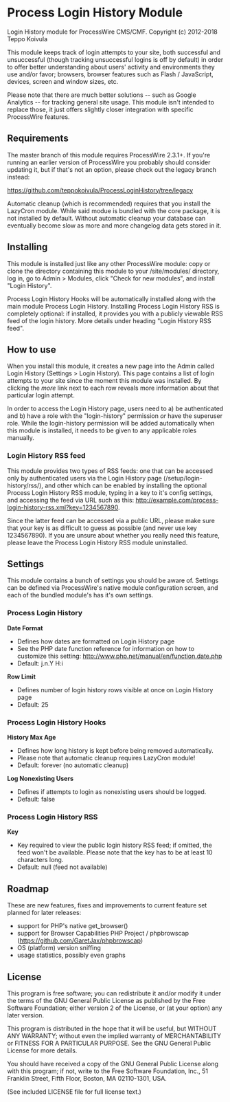 Process Login History Module
============================

Login History module for ProcessWire CMS/CMF.
Copyright (c) 2012-2018 Teppo Koivula

This module keeps track of login attempts to your site, both successful and
unsuccessful (though tracking unsuccessful logins is off by default) in order
to offer better understanding about users' activity and environments they use
and/or favor; browsers, browser features such as Flash / JavaScript, devices,
screen and window sizes, etc.

Please note that there are much better solutions -- such as Google Analytics --
for tracking general site usage. This module isn't intended to replace those,
it just offers slightly closer integration with specific ProcessWire features.

## Requirements

The master branch of this module requires ProcessWire 2.3.1+. If you're running
an earlier version of ProcessWire you probably should consider updating it, but
if that's not an option, please check out the legacy branch instead:

https://github.com/teppokoivula/ProcessLoginHistory/tree/legacy

Automatic cleanup (which is recommended) requires that you install the LazyCron
module. While said modue is bundled with the core package, it is not installed
by default. Without automatic cleanup your database can eventually become slow
as more and more changelog data gets stored in it.

## Installing

This module is installed just like any other ProcessWire module: copy or clone
the directory containing this module to your /site/modules/ directory, log in,
go to Admin > Modules, click "Check for new modules", and install "Login
History".

Process Login History Hooks will be automatically installed along with the main
module Process Login History. Installing Process Login History RSS is completely
optional: if installed, it provides you with a publicly viewable RSS feed of the
login history. More details under heading "Login History RSS feed".

## How to use

When you install this module, it creates a new page into the Admin called
Login History (Settings > Login History). This page contains a list of login
attempts to your site since the moment this module was installed. By clicking
the *more* link next to each row reveals more information about that particular
login attempt.

In order to access the Login History page, users need to a) be authenticated and
b) have a role with the "login-history" permission *or* have the superuser role.
While the login-history permission will be added automatically when this module
is installed, it needs to be given to any applicable roles manually.

### Login History RSS feed

This module provides two types of RSS feeds: one that can be accessed only by
authenticated users via the Login History page (/setup/login-history/rss/), and
other which can be enabled by installing the optional Process Login History RSS
module, typing in a key to it's config settings, and accessing the feed via URL
such as this: http://example.com/process-login-history-rss.xml?key=1234567890.

Since the latter feed can be accessed via a public URL, please make sure that
your key is as difficult to guess as possible (and never use key 1234567890).
If you are unsure about whether you really need this feature, please leave
the Process Login History RSS module uninstalled.

## Settings

This module contains a bunch of settings you should be aware of. Settings can
be defined via ProcessWire's native module configuration screen, and each of
the bundled module's has it's own settings.

### Process Login History

**Date Format**

* Defines how dates are formatted on Login History page
* See the PHP date function reference for information on how to customize
  this setting: http://www.php.net/manual/en/function.date.php
* Default: j.n.Y H:i

**Row Limit**

* Defines number of login history rows visible at once on Login History page
* Default: 25

### Process Login History Hooks

**History Max Age**

* Defines how long history is kept before being removed automatically.
* Please note that automatic cleanup requires LazyCron module!
* Default: forever (no automatic cleanup)

**Log Nonexisting Users**

* Defines if attempts to login as nonexisting users should be logged.
* Default: false

### Process Login History RSS

**Key**

* Key required to view the public login history RSS feed; if omitted, the feed
  won't be available. Please note that the key has to be at least 10 characters
  long.
* Default: null (feed not available)

## Roadmap

These are new features, fixes and improvements to current feature set planned
for later releases:

* support for PHP's native get_browser()
* support for Browser Capabilities PHP Project / phpbrowscap
  (https://github.com/GaretJax/phpbrowscap)
* OS (platform) version sniffing
* usage statistics, possibly even graphs

## License

This program is free software; you can redistribute it and/or
modify it under the terms of the GNU General Public License
as published by the Free Software Foundation; either version 2
of the License, or (at your option) any later version.

This program is distributed in the hope that it will be useful,
but WITHOUT ANY WARRANTY; without even the implied warranty of
MERCHANTABILITY or FITNESS FOR A PARTICULAR PURPOSE.  See the
GNU General Public License for more details.

You should have received a copy of the GNU General Public License
along with this program; if not, write to the Free Software
Foundation, Inc., 51 Franklin Street, Fifth Floor, Boston, MA  02110-1301, USA.

(See included LICENSE file for full license text.)
